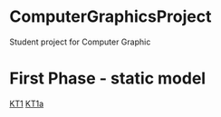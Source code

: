 # ComputerGraphicsProject
Student project for Computer Graphic

# First Phase - static model
[KT1](kt1.png)
[KT1a](kt1a.png)

